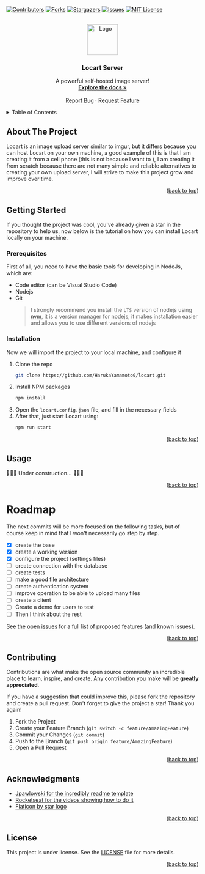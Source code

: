 <a name="readme-top"></a>

[![Contributors][contributors-shield]][contributors-url]
[![Forks][forks-shield]][forks-url]
[![Stargazers][stars-shield]][stars-url]
[![Issues][issues-shield]][issues-url]
[![MIT License][license-shield]][license-url]

<br />
<div align="center">
  <a href="https://github.com/HarukaYamamoto0/locart">
    <img src="https://imgur.com/SDlY0FX.png" alt="Logo" width="80" height="80">
  </a>

  <h3 align="center">Locart Server</h3>

  <p align="center">
    A powerful self-hosted image server!
    <br />
    <a href="https://github.com/HarukaYamamoto0/locart"><strong>Explore the docs »</strong></a>
    <br />
    <br />
    <!-- <a href="https://github.com/HarukaYamamoto0/locart">View Demo</a>
    ·
    --> <a href="https://github.com/HarukaYamamoto0/locart/issues/new?labels=bug&template=bug_report.md">Report Bug</a>
    ·
    <a href="https://github.com/HarukaYamamoto0/locart/issues/new?labels=enhancement&template=feature_request.md">Request Feature</a>
  </p>
</div>

<details>
  <summary>Table of Contents</summary>
  <ol>
    <li>
      <a href="#about-the-project">About The Project</a>
    </li>
    <li>
      <a href="#getting-started">Getting Started</a>
      <ul>
        <li><a href="#prerequisites">Prerequisites</a></li>
        <li><a href="#installation">Installation</a></li>
      </ul>
    </li>
    <li><a href="#usage">Usage</a></li>
    <li><a href="#roadmap">Roadmap</a></li>
    <li><a href="#contributing">Contributing</a></li>
    <li><a href="#acknowledgments">Acknowledgments</a></li>
    <li><a href="#license">License</a></li>
  </ol>
</details>

## About The Project

Locart is an image upload server similar to imgur, but it differs because you can host Locart on your own machine, a good example of this is that I am creating it from a cell phone (this is not because I want to ), I am creating it from scratch because there are not many simple and reliable alternatives to creating your own upload server, I will strive to make this project grow and improve over time.

<p align="right">(<a href="#readme-top">back to top</a>)</p>

## Getting Started

If you thought the project was cool, you've already given a star in the repository to help us, now below is the tutorial on how you can install Locart locally on your machine.

### Prerequisites

First of all, you need to have the basic tools for developing in NodeJs, which are:

- Code editor (can be Visual Studio Code)
- Nodejs
- Git
  > I strongly recommend you install the `LTS` version of nodejs using [nvm](https://github.com/nvm-sh/nvm), it is a version manager for nodejs, it makes installation easier and allows you to use different versions of nodejs

### Installation

Now we will import the project to your local machine, and configure it

1. Clone the repo
   ```sh
   git clone https://github.com/HarukaYamamoto0/locart.git
   ```
2. Install NPM packages
   ```sh
   npm install
   ```
3. Open the `locart.config.json` file, and fill in the necessary fields
4. After that, just start Locart using:
   ```sh
   npm run start
   ```

<p align="right">(<a href="#readme-top">back to top</a>)</p>

## Usage

🚧🧑‍💻 Under construction... 🧑‍💻🚧

<p align="right">(<a href="#readme-top">back to top</a>)</p>

# Roadmap

The next commits will be more focused on the following tasks, but of course keep in mind that I won't necessarily go step by step.

- [x] create the base
- [x] create a working version
- [x] configure the project (settings files)
- [ ] create connection with the database
- [ ] create tests
- [ ] make a good file architecture
- [ ] create authentication system
- [ ] improve operation to be able to upload many files
- [ ] create a client
- [ ] Create a demo for users to test
- [ ] Then I think about the rest

See the [open issues](https://github.com/HarukaYamamoto0/locart/issues) for a full list of proposed features (and known issues).

<p align="right">(<a href="#readme-top">back to top</a>)</p>

## Contributing

Contributions are what make the open source community an incredible place to learn, inspire, and create. Any contribution you make will be **greatly appreciated**.

If you have a suggestion that could improve this, please fork the repository and create a pull request.
Don't forget to give the project a star! Thank you again!

1. Fork the Project
2. Create your Feature Branch (`git switch -c feature/AmazingFeature`)
3. Commit your Changes (`git commit`)
4. Push to the Branch (`git push origin feature/AmazingFeature`)
5. Open a Pull Request

<p align="right">(<a href="#readme-top">back to top</a>)</p>

## Acknowledgments

- [Jpawlowski for the incredibly readme template](https://github.com/othneildrew/Best-README-Template)
- [Rocketseat for the videos showing how to do it](https://youtu.be/MkkbUfcZUZM?si=0mV3_9I5Y_AN16rQ)
- [Flaticon by star logo](https://www.flaticon.com/br/icones-gratis/estrela)

<p align="right">(<a href="#readme-top">back to top</a>)</p>

## License

This project is under license. See the [LICENSE](./LICENSE) file for more details.

<p align="right">(<a href="#readme-top">back to top</a>)</p>

[contributors-shield]: https://img.shields.io/github/contributors/HarukaYamamoto0/locart.svg?style=for-the-badge
[contributors-url]: https://github.com/HarukaYamamoto0/locart/graphs/contributors
[forks-shield]: https://img.shields.io/github/forks/HarukaYamamoto0/locart.svg?style=for-the-badge
[forks-url]: https://github.com/HarukaYamamoto0/locart/network/members
[stars-shield]: https://img.shields.io/github/stars/HarukaYamamoto0/locart.svg?style=for-the-badge
[stars-url]: https://github.com/HarukaYamamoto0/locart/stargazers
[issues-shield]: https://img.shields.io/github/issues/HarukaYamamoto0/locart.svg?style=for-the-badge
[issues-url]: https://github.com/HarukaYamamoto0/locart/issues
[license-shield]: https://img.shields.io/github/license/HarukaYamamoto0/locart.svg?style=for-the-badge
[license-url]: https://github.com/HarukaYamamoto0/locart/blob/master/LICENSE.txt
